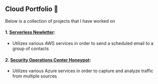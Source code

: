 ## Cloud Portfolio 👋
Below is a collection of projects that I have worked on

#### 1. [Serverless Newletter](https://github.com/uchennak/Email-Newsletter): 
- Utilizes various AWS services in order to send a scheduled email to a group of contacts
#### 2. [Security Operations Center Honeypot](https://github.com/uchennak/Azure-Hnypot): 
- Utilizes various Azure services in order to capture and analyze traffic from multiple sources
